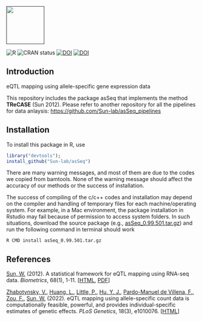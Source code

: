 <div align="left">
<a href=""><img src="https://img.shields.io/badge/R-%23276DC3.svg?style=square&logo=r&logoColor=pink&label=asSeq" height="100" /></a>
</div>

<!-- badges: start -->
![R](https://img.shields.io/badge/R-%23276DC3.svg?style=square&logo=r&logoColor=pink)
![CRAN status](https://www.r-pkg.org/badges/version/asSeq)
[![DOI](https://zenodo.org/badge/DOI/10.1111/j.1541-0420.2011.01654.x.svg)](https://doi.org/10.1111/j.1541-0420.2011.01654.x)
[![DOI](https://zenodo.org/badge/DOI/10.1371/journal.pgen.1010076.svg)](https://doi.org/10.1371/journal.pgen.1010076)
<!-- badges: end -->

## Introduction

eQTL mapping using allele-specific gene expression data

This repository includes the package asSeq that implements the method **TReCASE** (Sun 2012). 
Please refer to another repository for all the pipelines for data anlaysis: 
https://github.com/Sun-lab/asSeq_pipelines

## Installation

To install this package in R, use 
 
```R
library("devtools");
install_github("Sun-lab/asSeq")
```

There are many warning messages, and most of them are due to the codes we copied from bamtools. None of the warning message should affect the accuracy of our methods or the success of installation. 

The success of compiling of the c/c++ codes and installation may depend on the compiler and handling of temporary files for each machine/operating system. For example, in a Mac environment, the package installation in Rstudio may fail because of permission to access system folders. In such situations, download the source package (e.g., [asSeq_0.99.501.tar.gz](https://github.com/Sun-lab/asSeq/raw/master/asSeq_0.99.501.tar.gz)) and run the following command in terminal should work

```Shell
R CMD install asSeq_0.99.501.tar.gz
```

## References

[Sun, W.](https://github.com/sunway1999) (2012). A statistical framework for eQTL mapping using RNA-seq data. *Biometrics*, 68(1), 1-11. [[HTML](https://www.ncbi.nlm.nih.gov/pmc/articles/PMC3218220/), [PDF](https://www.ncbi.nlm.nih.gov/pmc/articles/PMC3218220/pdf/nihms-307768.pdf)]

[Zhabotynsky, V.](https://github.com/yaceya), [Huang, L.](https://github.com/licaih), [Little, P.](https://github.com/pllittle), [Hu, Y. J.](https://sph.emory.edu/faculty/profile/index.php?FID=yijuan-hu-8694), [Pardo-Manuel de Villena, F.](https://www.med.unc.edu/genetics/directory/fernando-pardo-manuel-de-villena-phd/), [Zou, F.](https://sph.unc.edu/adv_profile/fei-zou-phd/), [Sun, W.](https://github.com/sunway1999) (2022). eQTL mapping using allele-specific count data is computationally feasible, powerful, and provides individual-specific estimates of genetic effects. *PLoS Genetics*, 18(3), e1010076. [[HTML](https://journals.plos.org/plosgenetics/article?id=10.1371/journal.pgen.1010076)]
